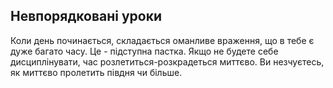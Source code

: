 ## Невпорядковані уроки
Коли день починається, складається оманливе враження, що в тебе є дуже багато часу. Це - підступна пастка. Якщо не будете себе дисциплінувати, час розлетиться-розкрадеться миттєво. Ви незчуєтесь, як миттєво пролетить півдня чи більше.

